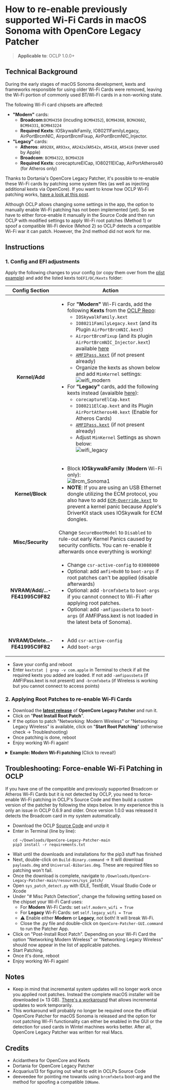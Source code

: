 # How to re-enable previously supported Wi-Fi Cards in macOS Sonoma with OpenCore Legacy Patcher

> **Applicable to**: OCLP 1.0.0+

## Technical Background
During the early stages of macOS Sonoma development, kexts and frameworks responsible for using older Wi-Fi Cards were removed, leaving the Wi-Fi portion of commonly used BT/Wi-Fi cards in a non-working state.

The following Wi-Fi card chipsets are affected:

- **"Modern"** cards:
	- **Broadcom**:`BCM94350` (incuding `BCM94352`), `BCM94360`, `BCM43602`, `BCM94331`, `BCM943224`
	- **Required Kexts**: IOSkywalkFamily, IO80211FamilyLegacy, AirPortBrcmNIC, AirportBrcmFixup, AirPortBrcmNIC_Injector.
- **"Legacy"** cards:
	- **Atheros**: `AR928X`, `AR93xx`, `AR242x`/`AR542x`, `AR5418`, `AR5416` (never used by Apple)
	- **Broadcom**: `BCM94322`, `BCM94328`
	- **Required Kexts**: corecaptureElCap, IO80211ElCap, AirPortAtheros40 (for Atheros only)

Thanks to Dortania's OpenCore Legacy Patcher, it's possible to re-enable these Wi-Fi cards by patching some system files (as well as injecting additional kexts via OpenCore). If you want to know how OCLP Wi-Fi patching works, [have a look at this post](https://www.insanelymac.com/forum/topic/357087-macos-sonoma-wireless-issues-discussion/?do=findComment&comment=2809940).

Although OCLP allows changing some settings in the app, the option to manually enable Wi-Fi patching has not been implemented (yet). So we have to either force-enable it manually in the Source Code and then run OCLP with modified settings to apply Wi-Fi root patches (Method 1) or spoof a compatible Wi-Fi device (Mehod 2) so OCLP detects a compatible Wi-Fi war it can patch. However, the 2nd method did not work for me. 

## Instructions

### 1. Config and EFI adjustments
Apply the following changes to your config (or copy them over from the [plist example](https://github.com/5T33Z0/OC-Little-Translated/blob/main/14_OCLP_Wintel/plist/Sonoma_WIFI.plist)) and add the listed kexts to`EFI/OC/Kexts` folder:

Config Section | Action
:-------------:|-------
**Kernel/Add** | <ul> <li> For **"Modern"** Wi-Fi cards, add the following **Kexts** from the [OCLP Repo](https://github.com/dortania/OpenCore-Legacy-Patcher/tree/main/payloads/Kexts/Wifi): <ul><li> `IOSkywalkFamily.kext` <li> `IO80211FamilyLegacy.kext` (and its Plugin `AirPortBrcmNIC.kext`) <li> `AirportBrcmFixup` (and its plugin `AirPortBrcmNIC_Injector.kext`) available [here](https://dortania.github.io/builds/?product=AirportBrcmFixup&viewall=true) <li> [`AMFIPass.kext`](https://github.com/dortania/OpenCore-Legacy-Patcher/tree/main/payloads/Kexts/Acidanthera) (if not present already) <li> Organize the kexts as shown below and add `MinKernel` settings: <br> ![wifi_modern](https://github.com/5T33Z0/OC-Little-Translated/assets/76865553/ca04bf6f-71ee-47ed-b7b4-15359b88c17e)</ul> <li> For **"Legacy"** cards, add the following kexts instead (avaialble [here](https://github.com/dortania/OpenCore-Legacy-Patcher/tree/main/payloads/Kexts/Wifi)):<ul> <li> `corecaptureElCap.kext` <li> `IO80211ElCap.kext` and its Plugin `AirPortAtheros40.kext` (Enable for Atheros Cards) <li> [`AMFIPass.kext`](https://github.com/dortania/OpenCore-Legacy-Patcher/tree/main/payloads/Kexts/Acidanthera) (if not present already) <li> Adjust `MinKernel` Settings as shown below: <br> ![wifi_legacy](https://github.com/5T33Z0/OC-Little-Translated/assets/76865553/ab112e90-a528-4354-a5a7-729900ebacf6)
**Kernel/Block**| <ul> <li> Block **IOSkywalkFamily** (**Modern** Wi-Fi only): <br> ![Brcm_Sonoma1](https://github.com/5T33Z0/OC-Little-Translated/assets/76865553/54079541-ee2e-4848-bb80-9ba062363210)<li> **NOTE**: If you are using an USB Ethernet dongle utilizing the ECM protocol, you also have to add [`ECM-Override.kext`](https://github.com/dortania/OpenCore-Legacy-Patcher/blob/main/payloads/Kexts/Misc/ECM-Override-v1.0.0.zip) to prevent a kernel panic because Apple's DriverKit stack uses IOSkywalk for ECM dongles. 
**Misc/Security** | Change `SecureBootModel` to `Disabled` to rule-out early Kernel Panics caused by security conflicts. You can re-enable it afterwards once everything is working!
**NVRAM/Add/...-FE41995C9F82** |<ul><li> Change `csr-active-config` to `03080000` <li> Optional: add `amfi=0x80` to `boot-args` if root patches can't be applied (disable afterwards) <li> Optional: add `-brcmfxbeta` to `boot-args` if you cannot connect to Wi-Fi after applying root patches. <li> Optional: add `-amfipassbeta` to `boot-args` (if AMFIPass.kext is not loaded in the latest beta of Sonoma). 
**NVRAM/Delete...-FE41995C9F82** | <ul> <li> Add `csr-active-config` <li> Add `boot-args`

- Save your config and reboot
- Enter `kextstat | grep -v com.apple` in Terminal to check if all the required kexts you added are loaded. If not add `-amfipassbeta` (if AMFIPass.kext is not present) and `-brcmfxbeta` (if Wireless is working but you cannot connect to access points) 

### 2. Applying Root Patches to re-enable Wi-Fi Cards 

- Download the [**latest release**](https://github.com/dortania/OpenCore-Legacy-Patcher/releases) of **OpenCore Legacy Patcher** and run it.
- Click on "**Post Install Root Patch**". 
- If the option to patch "Networking: Modern Wireless" or "Networking: Legacy Wireless" is available, click on "**Start Root Patching**" (otherwise check &rarr; Troubleshooting)
- Once patching is done, reboot
- Enjoy working Wi-Fi again!

<details>
<summary><strong>Example: Modern Wi-Fi patching </strong> (Click to reveal!)</summary>

- Option "Networking Modern Wireless" is available: <br>![OCLP_Wifi](https://github.com/5T33Z0/OC-Little-Translated/assets/76865553/064d1ddb-fd91-4ddf-abb5-a8b00e37f3e2)
- Patching in Progress. In my case, it's for a BCM94352HMB (Modern): <br>![Progress](https://github.com/5T33Z0/OC-Little-Translated/assets/76865553/7f0ed6dc-67bf-4f89-99a1-ea72d518fbee)
- Wi-Fi is working again: <br>![access](https://github.com/5T33Z0/OC-Little-Translated/assets/76865553/11e57c0e-fd81-4aea-ae5b-475b7cf013b2)

</details>

## Troubleshooting: Force-enable Wi-Fi Patching in OCLP
If you have one of the compatible and previously supported Broadcom or Atheros Wi-Fi Cards but it is not detected by OCLP, you need to force-enable Wi-Fi patching in OCLP's Source Code and then build a custom version of the patcher by following the steps below. In my experience this is only an issue in OCLP 0.6.9 and older. Once version 1.0.0 was released it detects the Broadcom card in my system automatically.

- Download the OCLP [Source Code](https://github.com/dortania/OpenCore-Legacy-Patcher) and unzip it
-  Enter in Terminal (line by line):
    ```shell
    cd ~/Downloads/OpenCore-Legacy-Patcher-main
    pip3 install -r requirements.txt
    ```
- Wait until the downloads and installations for the pip3 stuff has finished
- Next, double-click on `Build-Binary.command` &rarr; It will download `payloads.dmg` and `Universal-Bibaries.dmg`. These are required files so patching won't fail.
- Once the download is complete, navigate to `/Downloads/OpenCore-Legacy-Patcher-main/resources/sys_patch/`
- Open `sys_patch_detect.py` with IDLE, TextEdit, Visual Studio Code or Xcode
- Under "# Misc Patch Detection", change the following setting based on the chipset your Wi-Fi Card uses:
	- For **Modern** Wi-Fi Cards: set `self.modern_wifi = True` 
	- For **Legacy** Wi-Fi Cards: set `self.legacy_wifi = True`
	- :warning: Enable either **Modern** or **Legacy**, not both! It will break Wi-Fi.
	- Close the .py file and double-click on `OpenCore-Patcher-GUI.command` to run the Patcher App.
- Click on "Post-Install Root Patch". Depending on your Wi-Fi Card the option "Networking Modern Wireless" or "Networking Legacy Wireless" should now appear in the list of applicable patches.
- Start Patching. 
- Once it's done, reboot
- Enjoy working Wi-Fi again!

## Notes
- Keep in mind that incremental system updates will no longer work once you applied root patches. Instead the complete macOS installer will be downloaded (≈ 13 GB). [There's a workaround](https://github.com/5T33Z0/OC-Little-Translated/blob/main/S_System_Updates/OTA_Updates.md) that allows incremental updates to work temporarily.
- This workaround will probably no longer be required once the official OpenCore Patcher for macOS Sonoma is released and the option for root patching Wi-Fi functionality can either be enabled in the GUI or the detection for used cards in Wintel machines works better. After all, OpenCore Legacy Patcher was written for real Macs.

## Credits
- Acidanthera for OpenCore and Kexts
- Dortania for OpenCore Legacy Patcher
- Acquarius13 for figuring out what to edit in OCLPs Source Code
- deeveedee for pointing me towards using `brcmfxbeta` boot-arg and the method for spoofing a compatible `IOName`.
